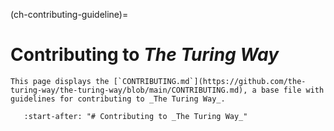 (ch-contributing-guideline)=
# Contributing to _The Turing Way_

```{note}
This page displays the [`CONTRIBUTING.md`](https://github.com/the-turing-way/the-turing-way/blob/main/CONTRIBUTING.md), a base file with guidelines for contributing to _The Turing Way_.
```

```{include} ../../../CONTRIBUTING.md
   :start-after: "# Contributing to _The Turing Way_"
```
